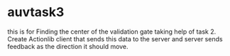 # auvtask3


this is for Finding the center of the validation gate taking help of task 2. Create Actionlib client that sends this data to the server and server sends feedback as the direction it should move.



